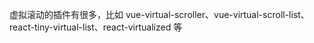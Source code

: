 
虚拟滚动的插件有很多，比如 vue-virtual-scroller、vue-virtual-scroll-list、react-tiny-virtual-list、react-virtualized 等

